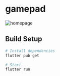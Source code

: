 # gamepad

![homepage][1]

[1]: http://image.noelshack.com/fichiers/2020/15/6/1586557678-welcomemat.png
## Build Setup

``` bash
# Install dependencies
flutter pub get

# Start
flutter run

```

